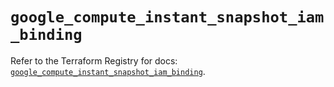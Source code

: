 # `google_compute_instant_snapshot_iam_binding`

Refer to the Terraform Registry for docs: [`google_compute_instant_snapshot_iam_binding`](https://registry.terraform.io/providers/hashicorp/google/6.34.0/docs/resources/compute_instant_snapshot_iam_binding).

